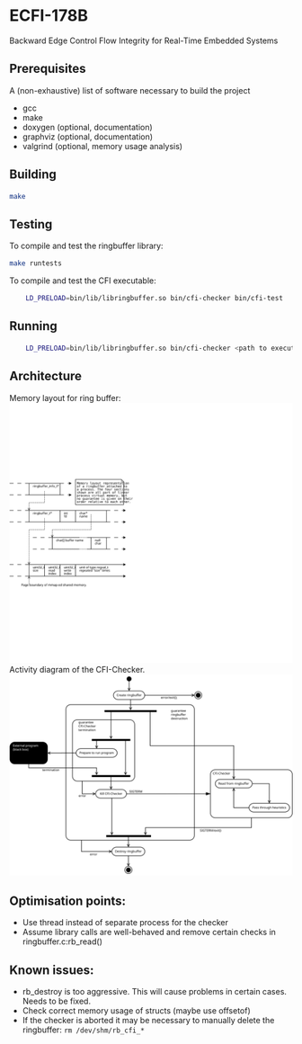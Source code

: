 # ECFI-178B
Backward Edge Control Flow Integrity for Real-Time Embedded Systems

## Prerequisites
A (non-exhaustive) list of software necessary to build the project

- gcc
- make
- doxygen (optional, documentation)
- graphviz (optional, documentation)
- valgrind (optional, memory usage analysis)

## Building
```bash
make
```

## Testing
To compile and test the ringbuffer library:
```bash
make runtests
```
To compile and test the CFI executable:
```bash
    LD_PRELOAD=bin/lib/libringbuffer.so bin/cfi-checker bin/cfi-test
```

## Running
```bash
    LD_PRELOAD=bin/lib/libringbuffer.so bin/cfi-checker <path to executable>
```

## Architecture ##
Memory layout for ring buffer:
![Please read include/ringbuffer.h if you cannot see this picture.](doc/diagrams/ringbuffer_memory.svg "The memory layout of a ringbuffer in use.")
Activity diagram of the CFI-Checker.
![Please read src/cfi-checker.c if you cannot see this picture.](doc/diagrams/cfi-checker_activity.svg "Activity diagram that shows how the processes interact.")

## Optimisation points:
- Use thread instead of separate process for the checker
- Assume library calls are well-behaved and remove certain checks in ringbuffer.c:rb\_read()

## Known issues:
- rb_destroy is too aggressive. This will cause problems in certain cases. Needs to be fixed.
- Check correct memory usage of structs (maybe use offsetof)
- If the checker is aborted it may be necessary to manually delete the ringbuffer: ```rm /dev/shm/rb_cfi_*```

